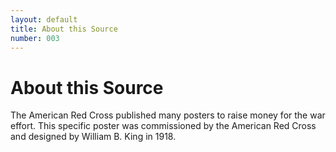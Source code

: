 ```yaml
---
layout: default
title: About this Source
number: 003
---
```


# About this Source

The American Red Cross published many posters to raise money for the war effort. This specific poster was commissioned by the American Red Cross and designed by William B. King in 1918.
